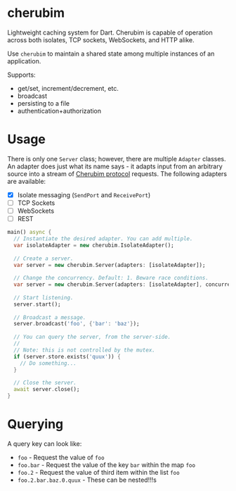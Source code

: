 # cherubim
Lightweight caching system for Dart. Cherubim is capable of operation across
both isolates, TCP sockets, WebSockets, and HTTP alike.

Use `cherubim` to maintain a shared state among multiple instances of an
application.

Supports:
* get/set, increment/decrement, etc.
* broadcast
* persisting to a file
* authentication+authorization

# Usage
There is only one `Server` class; however, there are multiple `Adapter` classes.
An adapter does just what its name says - it adapts input from an arbitrary source into
a stream of [Cherubim protocol](PROTOCOL.md) requests. The following adapters are available:
* [x] Isolate messaging (`SendPort` and `ReceivePort`)
* [ ] TCP Sockets
* [ ] WebSockets
* [ ] REST

```dart
main() async {
  // Instantiate the desired adapter. You can add multiple.
  var isolateAdapter = new cherubim.IsolateAdapter();
  
  // Create a server.
  var server = new cherubim.Server(adapters: [isolateAdapter]);
  
  // Change the concurrency. Default: 1. Beware race conditions.
  var server = new cherubim.Server(adapters: [isolateAdapter], concurrency: 4);
  
  // Start listening.
  server.start();
  
  // Broadcast a message.
  server.broadcast('foo', {'bar': 'baz'});
  
  // You can query the server, from the server-side.
  //
  // Note: this is not controlled by the mutex.
  if (server.store.exists('quux')) {
    // Do something...
  }
  
  // Close the server.
  await server.close();
}
```

# Querying
A query key can look like:
* `foo` - Request the value of `foo`
* `foo.bar` - Request the value of the key `bar` within the map `foo`
* `foo.2` - Request the value of third item within the list `foo`
* `foo.2.bar.baz.0.quux` - These can be nested!!!s